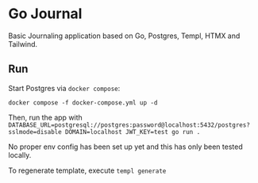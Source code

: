 # Go Journal

Basic Journaling application based on Go, Postgres, Templ, HTMX and Tailwind.

## Run

Start Postgres via `docker compose`:

`docker compose -f docker-compose.yml up -d `

Then, run the app with `DATABASE_URL=postgresql://postgres:password@localhost:5432/postgres?sslmode=disable DOMAIN=localhost JWT_KEY=test go run .`

No proper env config has been set up yet and this has only been tested locally.

To regenerate template, execute `templ generate`